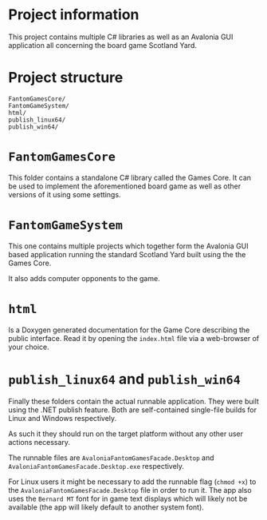 # Project information

This project contains multiple C# libraries as well as an Avalonia GUI application all concerning the board game Scotland Yard.

# Project structure

```
FantomGamesCore/
FantomGameSystem/
html/
publish_linux64/
publish_win64/
```

# `FantomGamesCore`
This folder contains a standalone C# library called the Games Core. It can be used to implement the aforementioned board game as well as other versions of it using some settings.

# `FantomGameSystem`
This one contains multiple projects which together form the Avalonia GUI based application running the standard Scotland Yard built using the the Games Core.

It also adds computer opponents to the game.

# `html`
Is a Doxygen generated documentation for the Game Core describing the public interface. Read it by opening the `index.html` file via a web-browser of your choice.

# `publish_linux64` and `publish_win64`
Finally these folders contain the actual runnable application. They were built using the .NET publish feature. Both are self-contained single-file builds for Linux and Windows respectively. 

As such it they should run on the target platform without any other user actions necessary.

The runnable files are `AvaloniaFantomGamesFacade.Desktop` and `AvaloniaFantomGamesFacade.Desktop.exe` respectively.

For Linux users it might be necessary to add the runnable flag (`chmod +x`) to the `AvaloniaFantomGamesFacade.Desktop` file in order to run it. The app also uses the `Bernard MT` font for in game text displays which will likely not be available (the app will likely default to another system font).
